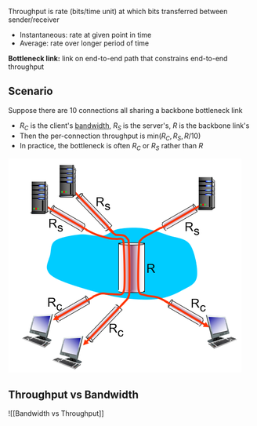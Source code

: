 Throughput is rate (bits/time unit) at which bits transferred between sender/receiver
- Instantaneous: rate at given point in time
- Average: rate over longer period of time

**Bottleneck link:** link on end-to-end path that constrains end-to-end throughput

## Scenario

Suppose there are 10 connections all sharing a backbone bottleneck link
- $R_C$ is the client's [bandwidth](Bandwidth.md), $R_S$ is the server's, $R$ is the backbone link's
- Then the per-connection throughput is $\mathrm{min}(R_C, R_S, R/10)$
- In practice, the bottleneck is often $R_C$ or $R_S$ rather than $R$

![throughput-scenario](img/throughput-scenario.png)

## Throughput vs Bandwidth

![[Bandwidth vs Throughput]]
